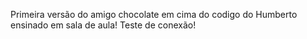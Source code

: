 Primeira versão do amigo chocolate em cima do codigo do Humberto ensinado em sala de aula!
Teste de conexão!